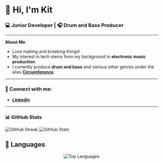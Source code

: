 # 👋 Hi, I'm Kit

### 💻 Junior Developer | 🎧 Drum and Bass Producer  

---

**About Me**  
- Love making and breaking things! 
- My interest in tech stems from my background in **electronic music production**.  
- I currently produce **drum and bass** and various other genres under the alias **[Circumference](https://open.spotify.com/artist/55WGXEp1qUerac8ChlL5Ii?si=SVb2R555RzWUxgwnlK2WoQ)**. 

---

### 💼 Connect with me:
- **[LinkedIn](https://www.linkedin.com/in/kit-jones-64926a2aa/)**  

---

### 📊 GitHub Stats
![GitHub Streak](https://streak-stats.demolab.com?user=snarelord&theme=tokyonight&hide_border=true&border_radius=8&v=1)
![GitHub Stats](https://github-readme-stats.vercel.app/api?username=snarelord&show_icons=true&theme=tokyonight&hide_border=true&rank_icon=percentile)  


## 🎨 Languages

<div align="center">

![Top Languages](https://github-readme-stats.vercel.app/api/top-langs/?username=snarelord&layout=donut&theme=tokyonight&hide_border=true)

</div>

